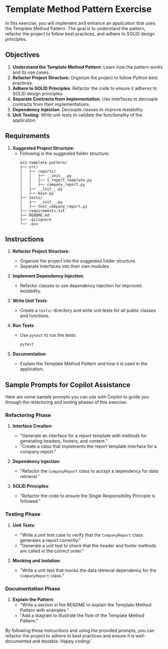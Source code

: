 # Template Method Pattern Exercise

In this exercise, you will implement and enhance an application that uses the Template Method Pattern. The goal is to understand the pattern, refactor the project to follow best practices, and adhere to SOLID design principles.

## Objectives

1. **Understand the Template Method Pattern**: Learn how the pattern works and its use cases.
2. **Refactor Project Structure**: Organize the project to follow Python best practices.
3. **Adhere to SOLID Principles**: Refactor the code to ensure it adheres to SOLID design principles.
4. **Separate Contracts from Implementation**: Use interfaces to decouple contracts from their implementations.
5. **Dependency Injection**: Decouple classes to improve testability.
6. **Unit Testing**: Write unit tests to validate the functionality of the application.

## Requirements

1. **Suggested Project Structure**:
   - Following is the suggested folder structure:
     ```
     ex2-template-pattern/
     ├── src/
     │   ├── reports/
     │   │   ├── __init__.py
     │   │   ├── i_report_template.py
     │   │   ├── company_report.py
     │   ├── __init__.py
     │   ├── main.py
     ├── tests/
     │   ├── __init__.py
     │   ├── test_company_report.py
     ├── requirements.txt
     ├── README.md
     ├── .gitignore
     └── .env
     ```


## Instructions

1. **Refactor Project Structure**:
   - Organize the project into the suggested folder structure.
   - Separate interfaces into their own modules.

2. **Implement Dependency Injection**:
   - Refactor classes to use dependency injection for improved testability.

3. **Write Unit Tests**:
   - Create a `tests/` directory and write unit tests for all public classes and functions.

4. **Run Tests**:
   - Use `pytest` to run the tests:
     ```bash
     pytest
     ```

5. **Documentation**:
   - Explain the Template Method Pattern and how it is used in the application.

## Sample Prompts for Copilot Assistance

Here are some sample prompts you can use with Copilot to guide you through the refactoring and testing phases of this exercise:

### Refactoring Phase
1. **Interface Creation**:
   - "Generate an interface for a report template with methods for generating headers, footers, and content."
   - "Create a class that implements the report template interface for a company report."

2. **Dependency Injection**:
   - "Refactor the `CompanyReport` class to accept a dependency for data retrieval."

3. **SOLID Principles**:
   - "Refactor the code to ensure the Single Responsibility Principle is followed."

### Testing Phase
1. **Unit Tests**:
   - "Write a unit test case to verify that the `CompanyReport` class generates a report correctly."
   - "Generate a unit test to check that the header and footer methods are called in the correct order."

2. **Mocking and Isolation**:
   - "Write a unit test that mocks the data retrieval dependency for the `CompanyReport` class."

### Documentation Phase
1. **Explain the Pattern**:
   - "Write a section in the README to explain the Template Method Pattern with examples."
   - "Add a diagram to illustrate the flow of the Template Method Pattern."

By following these instructions and using the provided prompts, you can refactor the project to adhere to best practices and ensure it is well-documented and testable. Happy coding!

